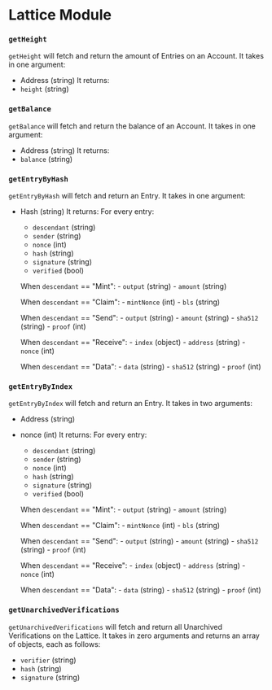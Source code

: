 # Lattice Module

### `getHeight`
`getHeight` will fetch and return the amount of Entries on an Account. It takes in one argument:
- Address (string)
It returns:
- `height` (string)

### `getBalance`
`getBalance` will fetch and return the balance of an Account. It takes in one argument:
- Address (string)
It returns:
- `balance` (string)

### `getEntryByHash`
`getEntryByHash` will fetch and return an Entry. It takes in one argument:
- Hash (string)
It returns:
    For every entry:
    - `descendant` (string)
    - `sender` (string)
    - `nonce` (int)
    - `hash` (string)
    - `signature` (string)
    - `verified` (bool)

    When `descendant` == "Mint":
        - `output` (string)
        - `amount` (string)

    When `descendant` == "Claim":
        - `mintNonce` (int)
        - `bls` (string)

    When `descendant` == "Send":
        - `output` (string)
        - `amount` (string)
        - `sha512` (string)
        - `proof` (int)

    When `descendant` == "Receive":
        - `index` (object)
            - `address` (string)
            - `nonce` (int)

    When `descendant` == "Data":
        - `data` (string)
        - `sha512` (string)
        - `proof` (int)

### `getEntryByIndex`
`getEntryByIndex` will fetch and return an Entry. It takes in two arguments:
- Address (string)
- nonce (int)
It returns:
    For every entry:
    - `descendant` (string)
    - `sender` (string)
    - `nonce` (int)
    - `hash` (string)
    - `signature` (string)
    - `verified` (bool)

    When `descendant` == "Mint":
        - `output` (string)
        - `amount` (string)

    When `descendant` == "Claim":
        - `mintNonce` (int)
        - `bls` (string)

    When `descendant` == "Send":
        - `output` (string)
        - `amount` (string)
        - `sha512` (string)
        - `proof` (int)

    When `descendant` == "Receive":
        - `index` (object)
            - `address` (string)
            - `nonce` (int)

    When `descendant` == "Data":
        - `data` (string)
        - `sha512` (string)
        - `proof` (int)

### `getUnarchivedVerifications`
`getUnarchivedVerifications` will fetch and return all Unarchived Verifications on the Lattice. It takes in zero arguments and returns an array of objects, each as follows:
- `verifier` (string)
- `hash` (string)
- `signature` (string)
